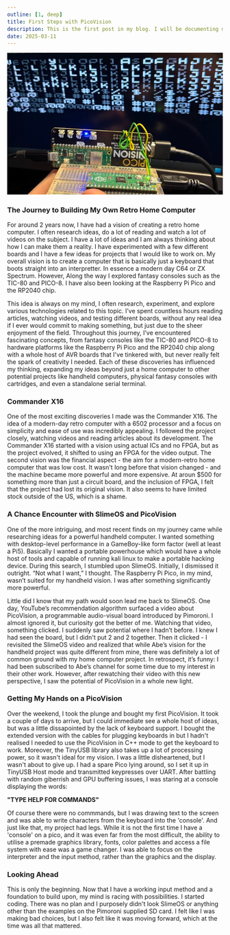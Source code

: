 ```yaml
---
outline: [1, deep]
title: First Steps with PicoVision
description: This is the first post in my blog. I will be documenting my journey to building my own retro home computer.
date: 2025-03-11
---
```


<BlogTitle />

![day-1](day-1.png)

### The Journey to Building My Own Retro Home Computer

For around 2 years now, I have had a vision of creating a retro home computer. I often research ideas, do a lot of reading and watch a lot of videos on the subject. I have a lot of ideas and I am always thinking about how I can make them a reality. I have experimented with a few different boards and I have a few ideas for projects that I would like to work on. My overall vision is to create a computer that is basically just a keyboard that boots straight into an interpretter. In essence a modern day C64 or ZX Spectrum. However, Along the way I explored fantasy consoles such as the TIC-80 and PICO-8. I have also been looking at the Raspberry Pi Pico and the RP2040 chip.

This idea is always on my mind, I often research, experiment, and explore various technologies related to this topic. I’ve spent countless hours reading articles, watching videos, and testing different boards, without any real idea if I ever would commit to making something, but just due to the sheer enjoyment of the field. Throughout this journey, I’ve encountered fascinating concepts, from fantasy consoles like the TIC-80 and PICO-8 to hardware platforms like the Raspberry Pi Pico and the RP2040 chip along with a whole host of AVR boards that I've tinkered with, but never really felt the spark of creativity I needed. Each of these discoveries has influenced my thinking, expanding my ideas beyond just a home computer to other potential projects like handheld computers, physical fantasy consoles with cartridges, and even a standalone serial terminal.

### Commander X16

One of the most exciting discoveries I made was the Commander X16. The idea of a modern-day retro computer with a 6502 processor and a focus on simplicity and ease of use was incredibly appealing. I followed the project closely, watching videos and reading articles about its development. The Commander X16 started with a vision using actual ICs and no FPGA, but as the project evolved, it shifted to using an FPGA for the video output. The second vision was the financial aspect - the aim for a modern-retro home computer that was low cost. It wasn't long before that vision changed - and the machine became more powerful and more expensive. At aroun $500 for something more than just a circuit board, and the inclusion of FPGA, I felt that the project had lost its original vision. It also seems to have limited stock outside of the US, which is a shame.

### A Chance Encounter with SlimeOS and PicoVision

One of the more intriguing, and most recent finds on my journey came while researching ideas for a powerful handheld computer. I wanted something with desktop-level performance in a GameBoy-like form factor (well at least a Pi5). Basically I wanted a portable powerhouse which would have a whole host of tools and capable of running kali linux to make a portable hacking device. During this search, I stumbled upon SlimeOS. Initially, I dismissed it outright. “Not what I want,” I thought. The Raspberry Pi Pico, in my mind, wasn’t suited for my handheld vision. I was after something significantly more powerful.

Little did I know that my path would soon lead me back to SlimeOS. One day, YouTube’s recommendation algorithm surfaced a video about PicoVision, a programmable audio-visual board introduced by Pimoroni. I almost ignored it, but curiosity got the better of me. Watching that video, something clicked. I suddenly saw potential where I hadn’t before. I knew I had seen the board, but I didn't put 2 and 2 together. Then it clicked - I revisited the SlimeOS video and realized that while Abe’s vision for the handheld project was quite different from mine, there was definitely a lot of common ground with my home computer project. In retrospect, it’s funny: I had been subscribed to Abe’s channel for some time due to my interest in their other work. However, after rewatching their video with this new perspective, I saw the potential of PicoVision in a whole new light.

### Getting My Hands on a PicoVision

Over the weekend, I took the plunge and bought my first PicoVision. It took a couple of days to arrive, but I could immediate see a whole host of ideas, but was a little dissapointed by the lack of keyboard support. I bought the extended version with the cables for plugging keyboards in but I hadn't realised I needed to use the PicoVision in C++ mode to get the keyboard to work. Moreover, the TinyUSB library also takes up a lot of processing power, so it wasn't ideal for my vision. I was a little disheartened, but I wasn't about to give up. I had a spare Pico lying around, so I set it up in TinyUSB Host mode and transmitted keypresses over UART. After battling with random giberrish and GPU buffering issues, I was staring at a console displaying the words:

**"TYPE HELP FOR COMMANDS"**

Of course there were no commmands, but I was drawing text to the screen and was able to write characters from the keyboard into the 'console'. And just like that, my project had legs. While it is not the first time I have a 'console' on a pico, and it was even far from the most difficult, the ability to utilise a premade graphics library, fonts, color palettes and access a file system with ease was a game changer. I was able to focus on the interpreter and the input method, rather than the graphics and the display.

### Looking Ahead

This is only the beginning. Now that I have a working input method and a foundation to build upon, my mind is racing with possibilities. I started coding. There was no plan and I purposely didn't look SlimeOS or anything other than the examples on the Pimoroni supplied SD card. I felt like I was making bad choices, but I also felt like it was moving forward, which at the time was all that mattered. 

